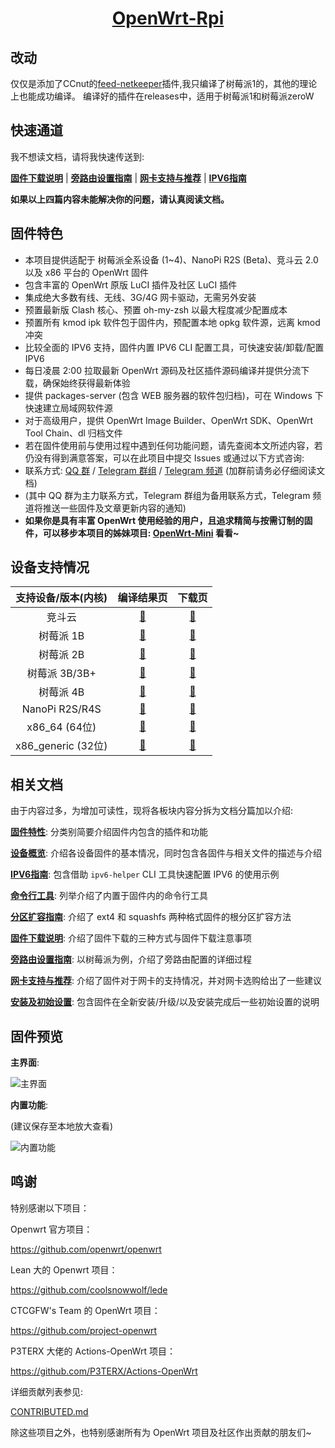 <h1><center><b><a href="https://github.com/SuLingGG/OpenWrt-Rpi">OpenWrt-Rpi</a></b></center></h1>

## 改动

仅仅是添加了CCnut的[feed-netkeeper](https://github.com/CCnut/feed-netkeeper)插件,我只编译了树莓派1的，其他的理论上也能成功编译。
编译好的插件在releases中，适用于树莓派1和树莓派zeroW

## 快速通道

我不想读文档，请将我快速传送到:

[**固件下载说明**](https://mlapp.cn/1007.html) | [**旁路由设置指南**](https://mlapp.cn/1008.html) | [**网卡支持与推荐**](https://mlapp.cn/1009.html) | [**IPV6指南**](https://mlapp.cn/1005.html)

**如果以上四篇内容未能解决你的问题，请认真阅读文档。**

## 固件特色

- 本项目提供适配于 树莓派全系设备 (1~4)、NanoPi R2S (Beta)、竞斗云 2.0 以及 x86 平台的 OpenWrt 固件
- 包含丰富的 OpenWrt 原版 LuCI 插件及社区 LuCI 插件
- 集成绝大多数有线、无线、3G/4G 网卡驱动，无需另外安装
- 预置最新版 Clash 核心、预置 oh-my-zsh 以最大程度减少配置成本
- 预置所有 kmod ipk 软件包于固件内，预配置本地 opkg 软件源，远离 kmod 冲突
- 比较全面的 IPV6 支持，固件内置 IPV6 CLI 配置工具，可快速安装/卸载/配置 IPV6
- 每日凌晨 2:00 拉取最新 OpenWrt 源码及社区插件源码编译并提供分流下载，确保始终获得最新体验
- 提供 packages-server (包含 WEB 服务器的软件包归档)，可在 Windows 下快速建立局域网软件源
- 对于高级用户，提供 OpenWrt Image Builder、OpenWrt SDK、OpenWrt Tool Chain、dl 归档文件
- 若在固件使用前与使用过程中遇到任何功能问题，请先查阅本文所述内容，若仍没有得到满意答案，可以在此项目中提交 Issues 或通过以下方式咨询:
- 联系方式: [QQ 群](https://jq.qq.com/?_wv=1027&k=5RkQisS) / [Telegram 群组](https://t.me/joinchat/Fc-MpxcaH3mEPA4yOMtJPQ) / [Telegram 频道](https://t.me/beautifulapps) (加群前请务必仔细阅读文档)
- (其中 QQ 群为主力联系方式，Telegram 群组为备用联系方式，Telegram 频道将推送一些固件及文章更新内容的通知)
- **如果你是具有丰富 OpenWrt 使用经验的用户，且追求精简与按需订制的固件，可以移步本项目的姊妹项目: [OpenWrt-Mini](https://github.com/SuLingGG/OpenWrt-Mini) 看看~**

## 设备支持情况

| 支持设备/版本(内核) |                          编译结果页                          |                          下载页                           |
| :-----------------: | :----------------------------------------------------------: | :-------------------------------------------------------: |
|       竞斗云        | [🔗](https://github.com/SuLingGG/OpenWrt-Rpi/actions/workflows/build-gdock-lean-openwrt.yml?query=is%3Asuccess) | [🔗](https://openwrt.cc/releases/targets/ipq40xx/generic/) |
|      树莓派 1B      | [🔗](https://github.com/SuLingGG/OpenWrt-Rpi/actions/workflows/build-rpi1-lean-openwrt.yml?query=is%3Asuccess) | [🔗](https://openwrt.cc/releases/targets/bcm27xx/bcm2708/) |
|      树莓派 2B      | [🔗](https://github.com/SuLingGG/OpenWrt-Rpi/actions/workflows/build-rpi2-lean-openwrt.yml?query=is%3Asuccess) | [🔗](https://openwrt.cc/releases/targets/bcm27xx/bcm2709/) |
|    树莓派 3B/3B+    | [🔗](https://github.com/SuLingGG/OpenWrt-Rpi/actions/workflows/build-rpi3-lean-openwrt.yml?query=is%3Asuccess) | [🔗](https://openwrt.cc/releases/targets/bcm27xx/bcm2710/) |
|      树莓派 4B      | [🔗](https://github.com/SuLingGG/OpenWrt-Rpi/actions/workflows/build-rpi4-lean-openwrt.yml?query=is%3Asuccess) | [🔗](https://openwrt.cc/releases/targets/bcm27xx/bcm2711/) |
|   NanoPi R2S/R4S    | [🔗](https://github.com/SuLingGG/OpenWrt-Rpi/actions/workflows/build-rockchip-lean-openwrt.yml?query=is%3Asuccess) | [🔗](https://openwrt.cc/releases/targets/rockchip/armv8/)  |
|    x86_64 (64位)    | [🔗](https://github.com/SuLingGG/OpenWrt-Rpi/actions/workflows/build-x86_64-lean-openwrt.yml?query=is%3Asuccess) |     [🔗](https://openwrt.cc/releases/targets/x86/64/)      |
| x86_generic (32位)  | [🔗](https://github.com/SuLingGG/OpenWrt-Rpi/actions/workflows/build-x86_generic-lean-openwrt.yml?query=is%3Asuccess) |   [🔗](https://openwrt.cc/releases/targets/x86/generic/)   |

## 相关文档

由于内容过多，为增加可读性，现将各板块内容分拆为文档分篇加以介绍:

[**固件特性**](https://mlapp.cn/1001.html): 分类别简要介绍固件内包含的插件和功能

[**设备概览**](https://mlapp.cn/1004.html): 介绍各设备固件的基本情况，同时包含各固件与相关文件的描述与介绍

[**IPV6指南**](https://mlapp.cn/1005.html): 包含借助 `ipv6-helper` CLI 工具快速配置 IPV6 的使用示例

[**命令行工具**](https://mlapp.cn/1006.html): 列举介绍了内置于固件内的命令行工具

[**分区扩容指南**](https://mlapp.cn/1011.html): 介绍了 ext4 和 squashfs 两种格式固件的根分区扩容方法

[**固件下载说明**](https://mlapp.cn/1007.html): 介绍了固件下载的三种方式与固件下载注意事项

[**旁路由设置指南**](https://mlapp.cn/1008.html): 以树莓派为例，介绍了旁路由配置的详细过程

[**网卡支持与推荐**](https://mlapp.cn/1009.html): 介绍了固件对于网卡的支持情况，并对网卡选购给出了一些建议

[**安装及初始设置**](https://mlapp.cn/1010.html): 包含固件在全新安装/升级/以及安装完成后一些初始设置的说明

## 固件预览

**主界面**:

![主界面](https://shop.io.mi-img.com/app/shop/img?id=shop_fe451b954836ce394de9c9c8ea8e2fca.png)

**内置功能**:

(建议保存至本地放大查看)

![内置功能](https://shop.io.mi-img.com/app/shop/img?id=shop_916dbe6c979ca94b52b6be2fc12eb120.png)

## 鸣谢

特别感谢以下项目：

Openwrt 官方项目：

<https://github.com/openwrt/openwrt>

Lean 大的 Openwrt 项目：

<https://github.com/coolsnowwolf/lede>

CTCGFW's Team 的 OpenWrt 项目：

<https://github.com/project-openwrt>

P3TERX 大佬的 Actions-OpenWrt 项目：

<https://github.com/P3TERX/Actions-OpenWrt>

详细贡献列表参见:

[CONTRIBUTED.md](https://github.com/SuLingGG/OpenWrt-Rpi/blob/main/CONTRIBUTED.md)

除这些项目之外，也特别感谢所有为 OpenWrt 项目及社区作出贡献的朋友们~
